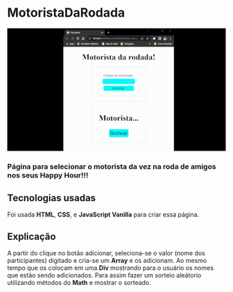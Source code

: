 # MotoristaDaRodada

![](image/MotoristaDaRodada.gif)

### Página para selecionar o motorista da vez na roda de amigos nos seus **Happy Hour**!!!

## Tecnologias usadas

Foi usada **HTML**, **CSS**, e **JavaScript Vanilla** para criar essa página.

## Explicação 

A partir do clique no botão adicionar, seleciona-se o valor (nome dos participantes) digitado e cria-se um **Array** e os adicionam. 
Ao mesmo tempo que os colocam em uma **Div** mostrando para o usuário os nomes que estão sendo adicionados.
Para assim fazer um sorteio aleátorio utilizando métodos do **Math** e mostrar o sorteado.


